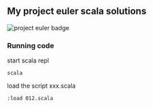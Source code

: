 ## My project euler scala solutions

![project euler badge](http://projecteuler.net/profile/erlendaakre.png)

### Running code

start scala repl

`scala`

load the script xxx.scala

`:load 012.scala`
